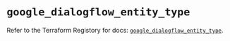 # `google_dialogflow_entity_type`

Refer to the Terraform Registory for docs: [`google_dialogflow_entity_type`](https://www.terraform.io/docs/providers/google/r/dialogflow_entity_type).
